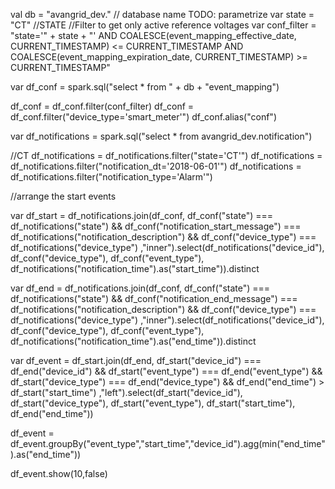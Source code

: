 val db = "avangrid_dev." // database name TODO: parametrize
var state = "CT" //STATE 
//Filter to get only active reference voltages 
var conf_filter = "state='" + state + "' AND COALESCE(event_mapping_effective_date, CURRENT_TIMESTAMP) <= CURRENT_TIMESTAMP AND COALESCE(event_mapping_expiration_date, CURRENT_TIMESTAMP) >= CURRENT_TIMESTAMP"

var df_conf = spark.sql("select * from " + db + "event_mapping")

df_conf = df_conf.filter(conf_filter)
df_conf = df_conf.filter("device_type='smart_meter'")
df_conf.alias("conf")

var df_notifications = spark.sql("select * from avangrid_dev.notification")

//CT
df_notifications = df_notifications.filter("state='CT'")
df_notifications = df_notifications.filter("notification_dt='2018-06-01'")
df_notifications = df_notifications.filter("notification_type='Alarm'")


//arrange the start events
               
               
var df_start = df_notifications.join(df_conf, df_conf("state") === df_notifications("state") 
               && df_conf("notification_start_message") === df_notifications("notification_description") 
               && df_conf("device_type") === df_notifications("device_type")
               ,"inner").select(df_notifications("device_id"),
                                df_conf("device_type"),
                                df_conf("event_type"), 
                                df_notifications("notification_time").as("start_time")).distinct

var df_end = df_notifications.join(df_conf, df_conf("state") === df_notifications("state") 
               && df_conf("notification_end_message") === df_notifications("notification_description") 
               && df_conf("device_type") === df_notifications("device_type")
               ,"inner").select(df_notifications("device_id"),
                                df_conf("device_type"),
                                df_conf("event_type"), 
                                df_notifications("notification_time").as("end_time")).distinct
               
var df_event = df_start.join(df_end, df_start("device_id") === df_end("device_id")
                                   && df_start("event_type") === df_end("event_type")
                                   && df_start("device_type") === df_end("device_type")
                                   && df_end("end_time") > df_start("start_time")
                                   ,"left").select(df_start("device_id"),
                                                   df_start("device_type"),
                                                   df_start("event_type"),
                                                   df_start("start_time"),
                                                   df_end("end_time"))
                                                                                                                                                                                                   
df_event = df_event.groupBy("event_type","start_time","device_id").agg(min("end_time").as("end_time"))

df_event.show(10,false)
